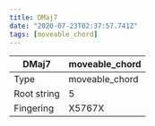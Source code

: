 ```yaml
---
title: DMaj7
date: "2020-07-23T02:37:57.741Z"
tags: [moveable_chord]
---
```


|DMaj7|moveable_chord|
|---|---|
|Type|moveable_chord|
|Root string|5|
|Fingering|X5767X|

